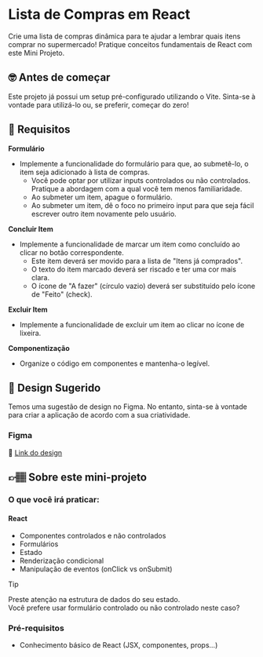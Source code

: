 # Lista de Compras em React

Crie uma lista de compras dinâmica para te ajudar a lembrar quais itens comprar no supermercado! Pratique conceitos fundamentais de React com este Mini Projeto.

## 🤓 Antes de começar

Este projeto já possui um setup pré-configurado utilizando o Vite. Sinta-se à vontade para utilizá-lo ou, se preferir, começar do zero!

## 🔨 Requisitos

**Formulário**
- Implemente a funcionalidade do formulário para que, ao submetê-lo, o item seja adicionado à lista de compras.
    - Você pode optar por utilizar inputs controlados ou não controlados. Pratique a abordagem com a qual você tem menos familiaridade.
    - Ao submeter um item, apague o formulário.
    - Ao submeter um item, dê o foco no primeiro input para que seja fácil escrever outro item novamente pelo usuário. 

**Concluir Item**
- Implemente a funcionalidade de marcar um item como concluído ao clicar no botão correspondente.
    - Este item deverá ser movido para a lista de "Itens já comprados".
    - O texto do item marcado deverá ser riscado e ter uma cor mais clara.
    - O ícone de "A fazer" (círculo vazio) deverá ser substituído pelo ícone de "Feito" (check).

**Excluir Item**
- Implemente a funcionalidade de excluir um item ao clicar no ícone de lixeira.

**Componentização**
- Organize o código em componentes e mantenha-o legível.

## 🎨 Design Sugerido

Temos uma sugestão de design no Figma. No entanto, sinta-se à vontade para criar a aplicação de acordo com a sua criatividade.

### Figma

🔗 [Link do design](https://www.figma.com/community/file/1359838269352833899/mini-projeto-lista-de-compras-em-react)

## 👉🏽 Sobre este mini-projeto

### O que você irá praticar:

#### React

- Componentes controlados e não controlados
- Formulários
- Estado
- Renderização condicional
- Manipulação de eventos (onClick vs onSubmit)

> [!TIP]  
> Preste atenção na estrutura de dados do seu estado.  
> Você prefere usar formulário controlado ou não controlado neste caso?  

### Pré-requisitos

- Conhecimento básico de React (JSX, componentes, props...)
